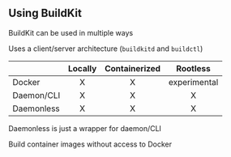 ## Using BuildKit

BuildKit can be used in multiple ways

Uses a client/server architecture (`buildkitd` and `buildctl`)

|            | Locally | Containerized | Rootless |
|------------|:-------:|:-------------:|:--------:|
| Docker     | X       | X             | experimental
| Daemon/CLI | X       | X             | X
| Daemonless | X       | X             | X

Daemonless is just a wrapper for daemon/CLI

Build container images without access to Docker
